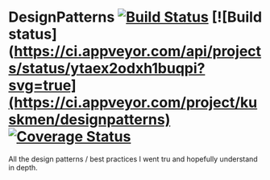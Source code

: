# DesignPatterns [![Build Status](https://travis-ci.org/kuskmen/DesignPatterns.svg?branch=master)](https://travis-ci.org/kuskmen/DesignPatterns)  [![Build status](https://ci.appveyor.com/api/projects/status/ytaex2odxh1buqpi?svg=true](https://ci.appveyor.com/project/kuskmen/designpatterns) [![Coverage Status](https://coveralls.io/repos/github/kuskmen/DesignPatterns/badge.svg?branch=master)](https://coveralls.io/github/kuskmen/DesignPatterns?branch=master)

All the design patterns / best practices I went tru and hopefully understand in depth.
